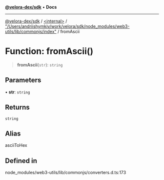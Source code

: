 [**@velora-dex/sdk**](../../../../README.md) • **Docs**

***

[@velora-dex/sdk](../../../../globals.md) / [\<internal\>](../../../README.md) / ["/Users/andriishymkiv/work/velora/sdk/node\_modules/web3-utils/lib/commonjs/index"](../README.md) / fromAscii

# Function: fromAscii()

> **fromAscii**(`str`): `string`

## Parameters

• **str**: `string`

## Returns

`string`

## Alias

asciiToHex

## Defined in

node\_modules/web3-utils/lib/commonjs/converters.d.ts:173
